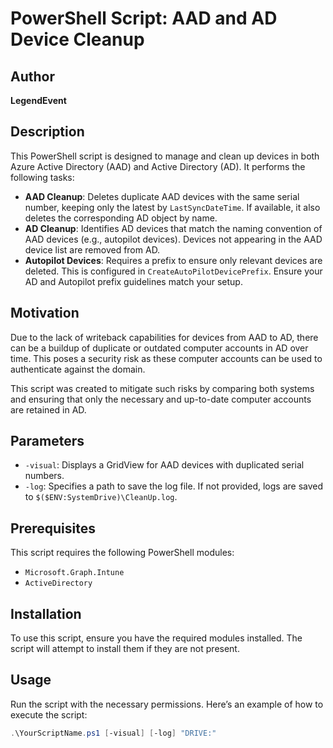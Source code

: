 # PowerShell Script: AAD and AD Device Cleanup

## Author

**LegendEvent**

## Description

This PowerShell script is designed to manage and clean up devices in both Azure Active Directory (AAD) and Active Directory (AD). It performs the following tasks:

- **AAD Cleanup**: Deletes duplicate AAD devices with the same serial number, keeping only the latest by `LastSyncDateTime`. If available, it also deletes the corresponding AD object by name.
- **AD Cleanup**: Identifies AD devices that match the naming convention of AAD devices (e.g., autopilot devices). Devices not appearing in the AAD device list are removed from AD.
- **Autopilot Devices**: Requires a prefix to ensure only relevant devices are deleted. This is configured in `CreateAutoPilotDevicePrefix`. Ensure your AD and Autopilot prefix guidelines match your setup.

## Motivation

Due to the lack of writeback capabilities for devices from AAD to AD, there can be a buildup of duplicate or outdated computer accounts in AD over time. This poses a security risk as these computer accounts can be used to authenticate against the domain. 

This script was created to mitigate such risks by comparing both systems and ensuring that only the necessary and up-to-date computer accounts are retained in AD.

## Parameters

- `-visual`: Displays a GridView for AAD devices with duplicated serial numbers.
- `-log`: Specifies a path to save the log file. If not provided, logs are saved to `$($ENV:SystemDrive)\CleanUp.log`.

## Prerequisites

This script requires the following PowerShell modules:

- `Microsoft.Graph.Intune`
- `ActiveDirectory`

## Installation

To use this script, ensure you have the required modules installed. The script will attempt to install them if they are not present.

## Usage

Run the script with the necessary permissions. Here’s an example of how to execute the script:

```powershell
.\YourScriptName.ps1 [-visual] [-log] "DRIVE:"
